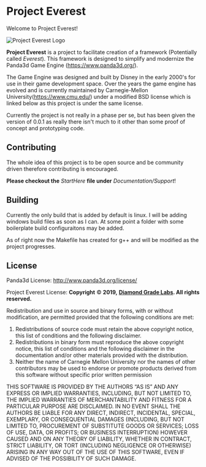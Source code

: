 # Project Everest

Welcome to Project Everest! 

![Project Everest Logo](https://project-everest-diamongradelabs.s3-us-west-2.amazonaws.com/public/Project+Everest.png)

**Project Everest** is a project to facilitate creation of a framework (Potentially called *Everest*).
This framework is designed to simplify and modernize the Panda3d Game Engine (https://www.panda3d.org/). 

The Game Engine was designed and built by Disney in the early 2000's for use in their game development space. Over the years the game engine has evolved and is currently maintained by Carnegie-Mellon University(https://www.cmu.edu/) under a modified BSD license which is linked below as this project is under the same license. 

Currently the project is not really in a phase per se, but has been given the version of 0.0.1 as really there isn't much to it other than some proof of concept and prototyping code. 


## Contributing

The whole idea of this project is to be open source and be community driven therefore contributing is encouraged.

**Please checkout the** *StartHere* **file under** *Documentation/Support*!

## Building

Currently the only build that is added by default is linux. I will be adding windows build files as soon as I can. At some point a folder with some boilerplate build configuraitons may be added.

As of right now the Makefile has created for g++ and will be modified as the project progresses.

## License
Panda3d License: http://www.panda3d.org/license/

Project Everest License:
**Copyright** © **2019,** [**Diamond Grade Labs**](https://diamondgradelabs.com/)**. All rights reserved.**

Redistribution and use in source and binary forms, with or without modification, are permitted provided that the following conditions are met:

1.  Redistributions of source code must retain the above copyright notice, this list of conditions and the following disclaimer.
2.  Redistributions in binary form must reproduce the above copyright notice, this list of conditions and the following disclaimer in the documentation and/or other materials provided with the distribution.
3.  Neither the name of Carnegie Mellon University nor the names of other contributors may be used to endorse or promote products derived from this software without specific prior written permission

THIS SOFTWARE IS PROVIDED BY THE AUTHORS “AS IS” AND ANY EXPRESS OR IMPLIED WARRANTIES, INCLUDING, BUT NOT LIMITED TO, THE IMPLIED WARRANTIES OF MERCHANTABILITY AND FITNESS FOR A PARTICULAR PURPOSE ARE DISCLAIMED. IN NO EVENT SHALL THE AUTHORS BE LIABLE FOR ANY DIRECT, INDIRECT, INCIDENTAL, SPECIAL, EXEMPLARY, OR CONSEQUENTIAL DAMAGES (INCLUDING, BUT NOT LIMITED TO, PROCUREMENT OF SUBSTITUTE GOODS OR SERVICES; LOSS OF USE, DATA, OR PROFITS; OR BUSINESS INTERRUPTION) HOWEVER CAUSED AND ON ANY THEORY OF LIABILITY, WHETHER IN CONTRACT, STRICT LIABILITY, OR TORT (INCLUDING NEGLIGENCE OR OTHERWISE) ARISING IN ANY WAY OUT OF THE USE OF THIS SOFTWARE, EVEN IF ADVISED OF THE POSSIBILITY OF SUCH DAMAGE.